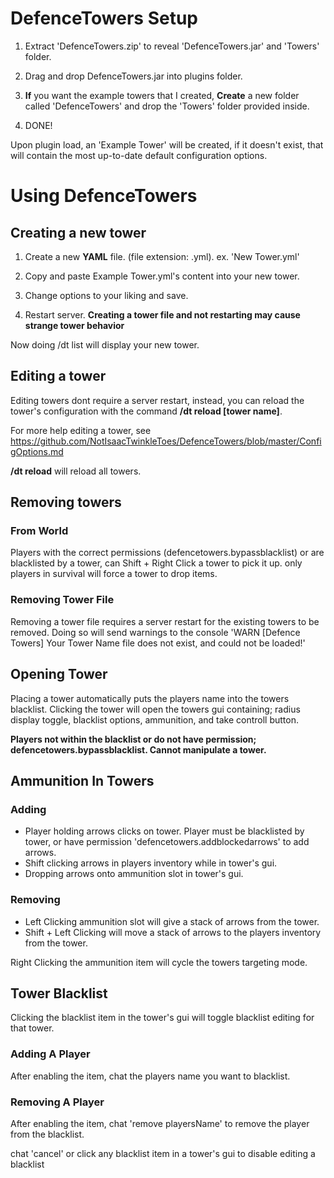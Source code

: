 # DefenceTowers Setup
1. Extract 'DefenceTowers.zip' to reveal 'DefenceTowers.jar' and 'Towers' folder.
2. Drag and drop DefenceTowers.jar into plugins folder.

3. **If** you want the example towers that I created, **Create** a new folder called 'DefenceTowers' and drop the 'Towers' folder provided inside.

4. DONE!

Upon plugin load, an 'Example Tower' will be created, if it doesn't exist, that will contain the most up-to-date default configuration options.

# Using DefenceTowers
## Creating a new tower

1. Create a new **YAML** file. (file extension: .yml). ex. 'New Tower.yml'

2. Copy and paste Example Tower.yml's content into your new tower.

3. Change options to your liking and save.

4. Restart server.
**Creating a tower file and not restarting may cause strange tower behavior**

Now doing /dt list will display your new tower.
## Editing a tower
 Editing towers dont require a server restart, instead, you can reload the tower's configuration with the command **/dt reload [tower name]**.
 
 For more help editing a tower, see https://github.com/NotIsaacTwinkleToes/DefenceTowers/blob/master/ConfigOptions.md
 
 **/dt reload** will reload all towers.
 
## Removing towers
 
### From World
Players with the correct permissions (defencetowers.bypassblacklist) or are blacklisted by a tower, can Shift + Right Click a tower to pick it up.
  only players in survival will force a tower to drop items.
  
### Removing Tower File
Removing a tower file requires a server restart for the existing towers to be removed. Doing so will send warnings to the console 'WARN [Defence Towers] Your Tower Name file does not exist, and could not be loaded!'

## Opening Tower
  Placing a tower automatically puts the players name into the towers blacklist.
  Clicking the tower will open the towers gui containing; radius display toggle, blacklist options, ammunition, and take controll button.
  
  **Players not within the blacklist or do not have permission; defencetowers.bypassblacklist. Cannot manipulate a tower.**
  
  ## Ammunition In Towers
  ### Adding
  - Player holding arrows clicks on tower. Player must be blacklisted by tower, or have permission 'defencetowers.addblockedarrows' to add arrows.
  - Shift clicking arrows in players inventory while in tower's gui.
  - Dropping arrows onto ammunition slot in tower's gui.
  ### Removing
  - Left Clicking ammunition slot will give a stack of arrows from the tower.
  - Shift + Left Clicking will move a stack of arrows to the players inventory from the tower.

Right Clicking the ammunition item will cycle the towers targeting mode.

## Tower Blacklist

Clicking the blacklist item in the tower's gui will toggle blacklist editing for that tower.

### Adding A Player
  After enabling the item, chat the players name you want to blacklist.
### Removing A Player
  After enabling the item, chat 'remove playersName' to remove the player from the blacklist.
  
  chat 'cancel' or click any blacklist item in a tower's gui to disable editing a blacklist
